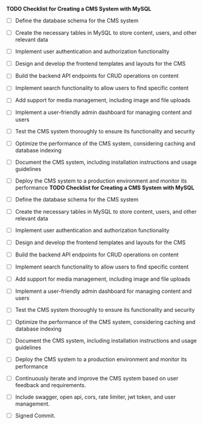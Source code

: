 **TODO Checklist for Creating a CMS System with MySQL**

- [ ] Define the database schema for the CMS system
- [ ] Create the necessary tables in MySQL to store content, users, and other relevant data
- [ ] Implement user authentication and authorization functionality
- [ ] Design and develop the frontend templates and layouts for the CMS
- [ ] Build the backend API endpoints for CRUD operations on content
- [ ] Implement search functionality to allow users to find specific content
- [ ] Add support for media management, including image and file uploads
- [ ] Implement a user-friendly admin dashboard for managing content and users
- [ ] Test the CMS system thoroughly to ensure its functionality and security
- [ ] Optimize the performance of the CMS system, considering caching and database indexing
- [ ] Document the CMS system, including installation instructions and usage guidelines
- [ ] Deploy the CMS system to a production environment and monitor its performance
**TODO Checklist for Creating a CMS System with MySQL**

- [ ] Define the database schema for the CMS system
- [ ] Create the necessary tables in MySQL to store content, users, and other relevant data
- [ ] Implement user authentication and authorization functionality
- [ ] Design and develop the frontend templates and layouts for the CMS
- [ ] Build the backend API endpoints for CRUD operations on content
- [ ] Implement search functionality to allow users to find specific content
- [ ] Add support for media management, including image and file uploads
- [ ] Implement a user-friendly admin dashboard for managing content and users
- [ ] Test the CMS system thoroughly to ensure its functionality and security
- [ ] Optimize the performance of the CMS system, considering caching and database indexing
- [ ] Document the CMS system, including installation instructions and usage guidelines
- [ ] Deploy the CMS system to a production environment and monitor its performance
- [ ] Continuously iterate and improve the CMS system based on user feedback and requirements.
- [ ] Include swagger, open api, cors, rate limiter, jwt token, and user management.
- [ ] Signed Commit.

